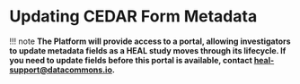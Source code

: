 # Updating CEDAR Form Metadata

!!! note
**The Platform will provide access to a portal, allowing investigators to update metadata fields as a HEAL study moves through its lifecycle. If you need to update fields before this portal is available, contact heal-support@datacommons.io.** 

